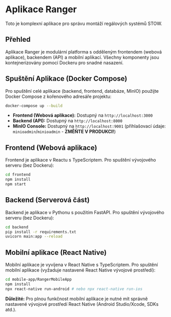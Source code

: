 # Aplikace Ranger

Toto je komplexní aplikace pro správu montáží regálových systémů STOW.

## Přehled

Aplikace Ranger je modulární platforma s odděleným frontendem (webová aplikace), backendem (API) a mobilní aplikací. Všechny komponenty jsou kontejnerizovány pomocí Dockeru pro snadné nasazení.

## Spuštění Aplikace (Docker Compose)

Pro spuštění celé aplikace (backend, frontend, databáze, MinIO) použijte Docker Compose z kořenového adresáře projektu:

```bash
docker-compose up --build
```

*   **Frontend (Webová aplikace):** Dostupný na `http://localhost:3000`
*   **Backend (API):** Dostupný na `http://localhost:8000`
*   **MinIO Console:** Dostupný na `http://localhost:9001` (přihlašovací údaje: `minioadmin`/`minioadmin` - **ZMĚŇTE V PRODUKCI!**)

## Frontend (Webová aplikace)

Frontend je aplikace v Reactu s TypeScriptem. Pro spuštění vývojového serveru (bez Dockeru):

```bash
cd frontend
npm install
npm start
```

## Backend (Serverová část)

Backend je aplikace v Pythonu s použitím FastAPI. Pro spuštění vývojového serveru (bez Dockeru):

```bash
cd backend
pip install -r requirements.txt
uvicorn main:app --reload
```

## Mobilní aplikace (React Native)

Mobilní aplikace je vyvíjena v React Native s TypeScriptem. Pro spuštění mobilní aplikace (vyžaduje nastavené React Native vývojové prostředí):

```bash
cd mobile-app/RangerMobileApp
npm install
npx react-native run-android # nebo npx react-native run-ios
```

**Důležité:** Pro plnou funkčnost mobilní aplikace je nutné mít správně nastavené vývojové prostředí React Native (Android Studio/Xcode, SDKs atd.).
